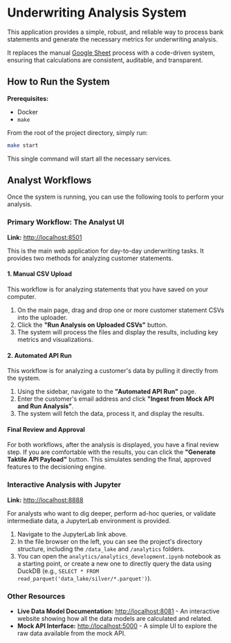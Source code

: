 # Underwriting Analysis System

This application provides a simple, robust, and reliable way to process bank statements and generate the necessary metrics for underwriting analysis.

It replaces the manual [Google Sheet](https://docs.google.com/spreadsheets/d/18awE6NT6wYy191_cnBDhWObZPEaH3adetrLdf948VCI/edit?gid=0#gid=0) process with a code-driven system, ensuring that calculations are consistent, auditable, and transparent.

## How to Run the System

**Prerequisites:**
*   Docker
*   `make`

From the root of the project directory, simply run:

```bash
make start
```
This single command will start all the necessary services.

## Analyst Workflows

Once the system is running, you can use the following tools to perform your analysis.

### Primary Workflow: The Analyst UI
**Link:** [http://localhost:8501](http://localhost:8501)

This is the main web application for day-to-day underwriting tasks. It provides two methods for analyzing customer statements.

#### 1. Manual CSV Upload
This workflow is for analyzing statements that you have saved on your computer.

1.  On the main page, drag and drop one or more customer statement CSVs into the uploader.
2.  Click the **"Run Analysis on Uploaded CSVs"** button.
3.  The system will process the files and display the results, including key metrics and visualizations.

#### 2. Automated API Run
This workflow is for analyzing a customer's data by pulling it directly from the system.

1.  Using the sidebar, navigate to the **"Automated API Run"** page.
2.  Enter the customer's email address and click **"Ingest from Mock API and Run Analysis"**.
3.  The system will fetch the data, process it, and display the results.

#### Final Review and Approval
For both workflows, after the analysis is displayed, you have a final review step. If you are comfortable with the results, you can click the **"Generate Taktile API Payload"** button. This simulates sending the final, approved features to the decisioning engine.

### Interactive Analysis with Jupyter
**Link:** [http://localhost:8888](http://localhost:8888)

For analysts who want to dig deeper, perform ad-hoc queries, or validate intermediate data, a JupyterLab environment is provided.

1.  Navigate to the JupyterLab link above.
2.  In the file browser on the left, you can see the project's directory structure, including the `/data_lake` and `/analytics` folders.
3.  You can open the `analytics/analytics_development.ipynb` notebook as a starting point, or create a new one to directly query the data using DuckDB (e.g., `SELECT * FROM read_parquet('data_lake/silver/*.parquet')`).

### Other Resources
*   **Live Data Model Documentation:** [http://localhost:8081](http://localhost:8081) - An interactive website showing how all the data models are calculated and related.
*   **Mock API Interface:** [http://localhost:5000](http://localhost:5000) - A simple UI to explore the raw data available from the mock API.
